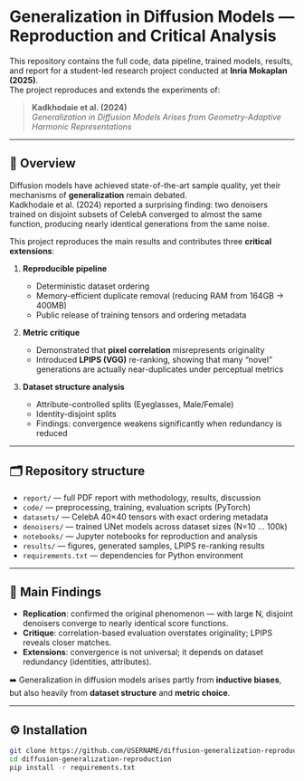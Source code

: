 # Generalization in Diffusion Models — Reproduction and Critical Analysis

This repository contains the full code, data pipeline, trained models, results, and report for a student-led research project conducted at **Inria Mokaplan (2025)**.  
The project reproduces and extends the experiments of:

> **Kadkhodaie et al. (2024)**  
> *Generalization in Diffusion Models Arises from Geometry-Adaptive Harmonic Representations*  

---

## 📖 Overview

Diffusion models have achieved state-of-the-art sample quality, yet their mechanisms of **generalization** remain debated.  
Kadkhodaie et al. (2024) reported a surprising finding: two denoisers trained on disjoint subsets of CelebA converged to almost the same function, producing nearly identical generations from the same noise.

This project reproduces the main results and contributes three **critical extensions**:

1. **Reproducible pipeline**  
   - Deterministic dataset ordering  
   - Memory-efficient duplicate removal (reducing RAM from 164GB → 400MB)  
   - Public release of training tensors and ordering metadata  

2. **Metric critique**  
   - Demonstrated that **pixel correlation** misrepresents originality  
   - Introduced **LPIPS (VGG)** re-ranking, showing that many “novel” generations are actually near-duplicates under perceptual metrics  

3. **Dataset structure analysis**  
   - Attribute-controlled splits (Eyeglasses, Male/Female)  
   - Identity-disjoint splits  
   - Findings: convergence weakens significantly when redundancy is reduced  

---

## 🗂 Repository structure

- `report/` — full PDF report with methodology, results, discussion  
- `code/` — preprocessing, training, evaluation scripts (PyTorch)  
- `datasets/` — CelebA 40×40 tensors with exact ordering metadata  
- `denoisers/` — trained UNet models across dataset sizes (N=10 … 100k)  
- `notebooks/` — Jupyter notebooks for reproduction and analysis  
- `results/` — figures, generated samples, LPIPS re-ranking results  
- `requirements.txt` — dependencies for Python environment  

---

## 🔬 Main Findings

- **Replication**: confirmed the original phenomenon — with large N, disjoint denoisers converge to nearly identical score functions.  
- **Critique**: correlation-based evaluation overstates originality; LPIPS reveals closer matches.  
- **Extensions**: convergence is not universal; it depends on dataset redundancy (identities, attributes).  

➡️ Generalization in diffusion models arises partly from **inductive biases**, but also heavily from **dataset structure** and **metric choice**.  

---

## ⚙️ Installation

```bash
git clone https://github.com/USERNAME/diffusion-generalization-reproduction.git
cd diffusion-generalization-reproduction
pip install -r requirements.txt
```
